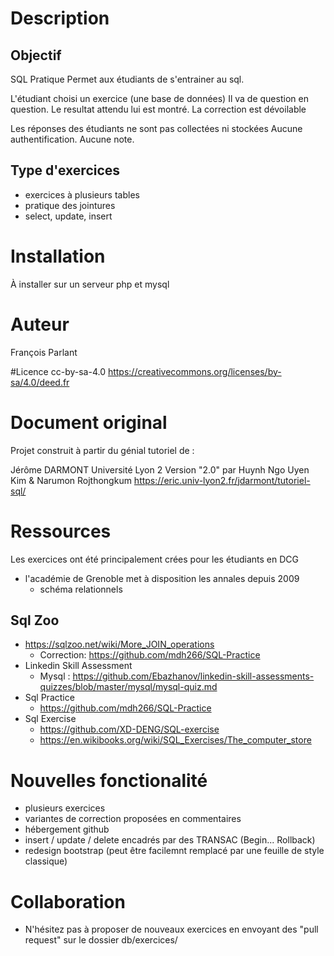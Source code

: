 # Description

## Objectif
SQL Pratique
Permet aux étudiants de s'entrainer au sql.

L'étudiant choisi un exercice (une base de données)
Il va de question en question.
Le resultat attendu lui est montré.
La correction est dévoilable


Les réponses des étudiants ne sont pas collectées ni stockées
Aucune authentification.
Aucune note.


## Type d'exercices
* exercices à plusieurs tables
* pratique des jointures
* select, update, insert


# Installation
À installer sur un serveur php et mysql


# Auteur
François Parlant

#Licence
cc-by-sa-4.0
https://creativecommons.org/licenses/by-sa/4.0/deed.fr

# Document original
Projet construit à partir du génial tutoriel de :

Jérôme DARMONT Université Lyon 2
Version "2.0" par Huynh Ngo Uyen Kim &amp; Narumon Rojthongkum 
https://eric.univ-lyon2.fr/jdarmont/tutoriel-sql/

# Ressources
Les exercices ont été principalement crées pour les étudiants en DCG
* l'académie de Grenoble met à disposition les annales depuis 2009 
  * schéma relationnels
  
## Sql Zoo
* https://sqlzoo.net/wiki/More_JOIN_operations
  * Correction: https://github.com/mdh266/SQL-Practice
* Linkedin Skill Assessment
  * Mysql : https://github.com/Ebazhanov/linkedin-skill-assessments-quizzes/blob/master/mysql/mysql-quiz.md
* Sql Practice
  * https://github.com/mdh266/SQL-Practice
* Sql Exercise
  * https://github.com/XD-DENG/SQL-exercise
  * https://en.wikibooks.org/wiki/SQL_Exercises/The_computer_store



# Nouvelles fonctionalité
* plusieurs exercices
* variantes de correction proposées en commentaires
* hébergement github
* insert / update / delete encadrés par des TRANSAC (Begin... Rollback)
* redesign bootstrap (peut être facilemnt remplacé par une feuille de style classique)


# Collaboration
* N'hésitez pas à proposer de nouveaux exercices en envoyant des "pull request" sur le dossier db/exercices/





